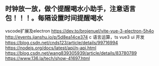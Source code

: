 ## 时钟放一放，做个提醒喝水小助手，注意语言包！！！。每隔设置时间提醒喝水
vscode扩展及electron
https://dev.to/brojenuel/vite-vue-3-electron-5h4o
http://events.jianshu.io/p/5d8ea14ce374
c 语言运算，ts vue3 ui 开发 https://blog.csdn.net/cnds123/article/details/99716994 https://nodejs.org/docs/latest/api/n-api.html https://blog.csdn.net/wang839305939/article/details/83780789 https://www.136.la/tech/show-41697.html
